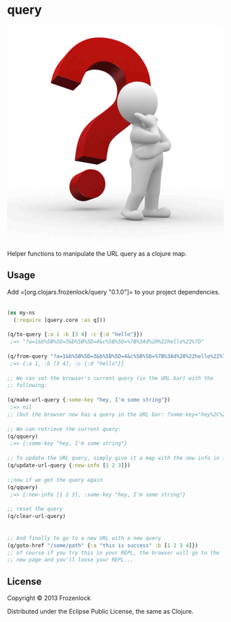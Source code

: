 # query

![Query](./QuestionA.jpg)


Helper functions to manipulate the URL query as a clojure map.

## Usage
   Add =[org.clojars.frozenlock/query "0.1.0"]= to your
   project dependencies.

```clojure

(ns my-ns
  (:require [query.core :as q]))

(q/to-query {:a 1 :b [3 4] :c {:d "hello"}})
 ;=> "?a=1&b%5B%5D=3&b%5B%5D=4&c%5B%5D=%7B%3Ad%20%22hello%22%7D"

(q/from-query "?a=1&b%5B%5D=3&b%5B%5D=4&c%5B%5D=%7B%3Ad%20%22hello%22%7D")
 ;=> {:a 1, :b [3 4], :c {:d "hello"}}

;; We can set the browser's current query (in the URL bar) with the
;; following:

(q/make-url-query {:some-key "hey, I'm some string"})
 ;=> nil
;; (but the browser now has a query in the URL bar: ?some-key="hey%2C%20I'm%20some%20string")

;; We can retrieve the current query:
(q/qquery)
 ;=> {:some-key "hey, I'm some string"}

;; To update the URL query, simply give it a map with the new info in it
(q/update-url-query {:new-info [1 2 3]})

;;now if we get the query again
(q/qquery)
 ;=> {:new-info [1 2 3], :some-key "hey, I'm some string"}

;; reset the query
(q/clear-url-query)


;; And finally to go to a new URL with a new query
(q/goto-href "/some/path" {:a "this is success" :b [1 2 3 4]})
;; of course if you try this in your REPL, the browser will go to the
;; new page and you'll loose your REPL...
```

## License

Copyright © 2013 Frozenlock

Distributed under the Eclipse Public License, the same as Clojure.
